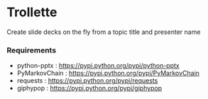 # Trollette
Create slide decks on the fly from a topic title and presenter name

### Requirements
* python-pptx : https://pypi.python.org/pypi/python-pptx
* PyMarkovChain : https://pypi.python.org/pypi/PyMarkovChain
* requests : https://pypi.python.org/pypi/requests
* giphypop : https://pypi.python.org/pypi/giphypop 